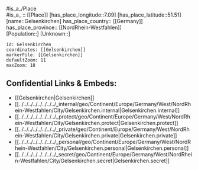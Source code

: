 ﻿---
location: [51.51,7.09] 
mapzoom: [7,12] 
mapmarker: city 
type: City
tags:
- geo/City


SpocWebEntityId: 30405
isDeleted: false
confidential: public

---
#is_a_/Place  
#is_a_ :: [[Place]] 
[has_place_longitude::7.09] 
[has_place_latitude::51.51] 
[name::Gelsenkirchen] 
has_place_country:: [[Germany]]  
has_place_province:: [[NordRhein-Westfahlen]]  
[Population::] 
[Unknown::] 


```leaflet
id: Gelsenkirchen
coordinates: [[Gelsenkirchen]] 
markerFile: [[Gelsenkirchen]] 
defaultZoom: 11 
maxZoom: 18
```


## Confidential Links & Embeds: 
- [[Gelsenkirchen|Gelsenkirchen]]  
- [[../../../../../../../../_internal/geo/Continent/Europe/Germany/West/NordRhein-Westfahlen/City/Gelsenkirchen.internal|Gelsenkirchen.internal]] 
- [[../../../../../../../../_protect/geo/Continent/Europe/Germany/West/NordRhein-Westfahlen/City/Gelsenkirchen.protect|Gelsenkirchen.protect]] 
- [[../../../../../../../../_private/geo/Continent/Europe/Germany/West/NordRhein-Westfahlen/City/Gelsenkirchen.private|Gelsenkirchen.private]] 
- [[../../../../../../../../_personal/geo/Continent/Europe/Germany/West/NordRhein-Westfahlen/City/Gelsenkirchen.personal|Gelsenkirchen.personal]] 
- [[../../../../../../../../_secret/geo/Continent/Europe/Germany/West/NordRhein-Westfahlen/City/Gelsenkirchen.secret|Gelsenkirchen.secret]] 
